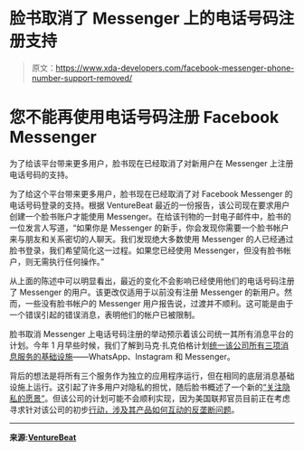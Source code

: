 # 脸书取消了 Messenger 上的电话号码注册支持

> 原文：<https://www.xda-developers.com/facebook-messenger-phone-number-support-removed/>

# 您不能再使用电话号码注册 Facebook Messenger

为了给该平台带来更多用户，脸书现在已经取消了对新用户在 Messenger 上注册电话号码的支持。

为了给这个平台带来更多用户，脸书现在已经取消了对 Facebook Messenger 的电话号码登录的支持。根据 VentureBeat 最近的一份报告，该公司现在要求用户创建一个脸书账户才能使用 Messenger。在给该刊物的一封电子邮件中，脸书的一位发言人写道，“如果你是 Messenger 的新手，你会发现你需要一个脸书帐户来与朋友和关系密切的人聊天。我们发现绝大多数使用 Messenger 的人已经通过脸书登录，我们希望简化这一过程。如果您已经使用 Messenger，但没有脸书帐户，则无需执行任何操作。”

从上面的陈述中可以明显看出，最近的变化不会影响已经使用他们的电话号码注册了 Messenger 的用户。该更改仅适用于以前没有注册 Messenger 的新用户。然而，一些没有脸书帐户的 Messenger 用户报告说，过渡并不顺利。这可能是由于一个错误引起的错误消息，表明他们的帐户已被限制。

脸书取消 Messenger 上电话号码注册的举动预示着该公司统一其所有消息平台的计划。今年 1 月早些时候，我们了解到马克·扎克伯格计划[统一该公司所有三项消息服务的基础设施](https://www.xda-developers.com/facebook-unify-whatsapp-instagram-facebook-messenger/)——WhatsApp、Instagram 和 Messenger。

背后的想法是将所有三个服务作为独立的应用程序运行，但在相同的底层消息基础设施上运行。这引起了许多用户对隐私的担忧，随后脸书概述了一个新的[“关注隐私的愿景”](https://www.xda-developers.com/facebook-privacy-focused-platform-vision-messenger-whatsapp-instagram/)。但该公司的计划可能不会顺利实现，因为美国联邦官员目前正在考虑寻求针对该公司的初步[行动，涉及其产品如何互动的反垄断问题](https://www.xda-developers.com/u-s-block-facebook-integrating-whatsapp-instagram-messenger/)。

* * *

**来源:[VentureBeat](https://venturebeat.com/2019/12/26/facebook-messenger-account-sign-up/)**